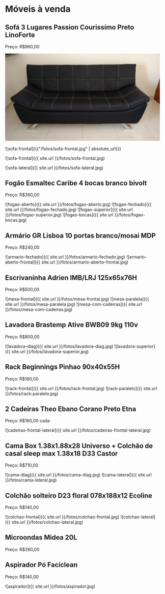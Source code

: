 # Móveis à venda

## Sofá 3 Lugares Passion Courissímo Preto LinoForte

Preço: R$960,00

![sofa-frontal](/fotos/sofa-frontal.jpg)

![sofa-frontal]({{"/fotos/sofa-frontal.jpg" | absolute_url}})

![sofa-frontal]({{ site.url }}/fotos/sofa-frontal.jpg)

![sofa-lateral]({{ site.url }}/fotos/sofa-lateral.jpg)

## Fogão Esmaltec Caribe 4 bocas branco bivolt

Preço: R$360,00

![fogao-aberto]({{ site.url }}/fotos/fogao-aberto.jpg)
![fogao-fechado]({{ site.url }}/fotos/fogao-fechado.jpg)
![fogao-superior]({{ site.url }}/fotos/fogao-superior.jpg)
![fogao-bocas]({{ site.url }}/fotos/fogao-bocas.jpg)

## Armário GR Lisboa 10 portas branco/mosai MDP

Preço: R$240,00

![armario-fechado]({{ site.url }}/fotos/armario-fechado.jpg)
![armario-aberto-frontal]({{ site.url }}/fotos/armario-aberto-frontal.jpg)

## Escrivaninha Adrien IMB/LRJ 125x65x76H

Preço: R$500,00

![mesa-frontal]({{ site.url }}/fotos/mesa-frontal.jpg)
![mesa-paralela]({{ site.url }}/fotos/mesa-paralela.jpg)
![mesa-com-cadeiras]({{ site.url }}/fotos/mesa-com-cadeiras.jpg)

## Lavadora Brastemp Ative BWB09 9kg 110v

Preço: R$800,00

![lavadora-diag]({{ site.url }}/fotos/lavadora-diag.jpg)
![lavadora-superior]({{ site.url }}/fotos/lavadora-superior.jpg)

## Rack Beginnings Pinhao 90x40x55H

Preço: R$180,00

![rack-frontal]({{ site.url }}/fotos/rack-frontal.jpg)
![rack-paralelo]({{ site.url }}/fotos/rack-paralelo.jpg)

## 2 Cadeiras Theo Ebano Corano Preto Etna

Preço: R$160,00 cada

![cadeiras-frontal-lateral]({{ site.url }}/fotos/cadeiras-frontal-lateral.jpg)

## Cama Box 1.38x1.88x28 Universo + Colchão de casal sleep max 1.38x18 D33 Castor

Preço: R$710,00

![cama-diag]({{ site.url }}/fotos/cama-diag.jpg)
![cama-lateral]({{ site.url }}/fotos/cama-lateral.jpg)

## Colchão solteiro D23 floral 078x188x12 Ecoline

Preço: R$140,00

![colchao-frontal]({{ site.url }}/fotos/colchao-frontal.jpg)
![colchao-lateral]({{ site.url }}/fotos/colchao-lateral.jpg)

## Microondas Midea 20L

Preço: R$260,00

## Aspirador Pó Faciclean

Preço: R$140,00

![aspirador]({{ site.url }}/fotos/aspirador.jpg)
